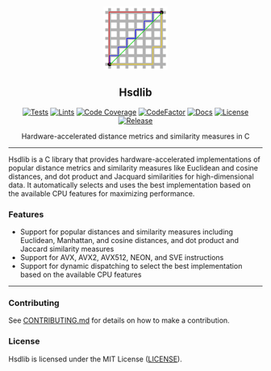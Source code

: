 <div align="center">
  <picture>
    <img alt="Hsdlib Logo" src="logo.svg" height="25%" width="25%">
  </picture>
<br>

<h2>Hsdlib</h2>

[![Tests](https://img.shields.io/github/actions/workflow/status/habedi/hsdlib/tests.yml?label=tests&style=flat&labelColor=282c34&logo=github)](https://github.com/habedi/hsdlib/actions/workflows/tests.yml)
[![Lints](https://img.shields.io/github/actions/workflow/status/habedi/hsdlib/lints.yml?label=lints&style=flat&labelColor=282c34&logo=github)](https://github.com/habedi/hsdlib/actions/workflows/lints.yml)
[![Code Coverage](https://img.shields.io/codecov/c/github/habedi/hsdlib?label=coverage&style=flat&labelColor=282c34&logo=codecov)](https://codecov.io/gh/habedi/hsdlib)
[![CodeFactor](https://img.shields.io/codefactor/grade/github/habedi/hsdlib?label=code%20quality&style=flat&labelColor=282c34&logo=codefactor)](https://www.codefactor.io/repository/github/habedi/hsdlib)
[![Docs](https://img.shields.io/badge/docs-latest-007ec6?label=docs&style=flat&labelColor=282c34&logo=readthedocs)](docs)
[![License](https://img.shields.io/badge/license-MIT-007ec6?label=license&style=flat&labelColor=282c34&logo=open-source-initiative)](https://github.com/habedi/hsdlib)
[![Release](https://img.shields.io/github/release/habedi/hsdlib.svg?label=release&style=flat&labelColor=282c34&logo=github)](https://github.com/habedi/hsdlib/releases/latest)

Hardware-accelerated distance metrics and similarity measures in C

</div>

---

Hsdlib is a C library that provides hardware-accelerated implementations of popular distance metrics and
similarity measures like Euclidean and cosine distances, and dot product and Jacquard similarities for
high-dimensional data.
It automatically selects and uses the best implementation based on the available CPU features for maximizing
performance.

### Features

- Support for popular distances and similarity measures including Euclidean, Manhattan, and cosine distances, and dot
  product and Jaccard similarity measures
- Support for AVX, AVX2, AVX512, NEON, and SVE instructions
- Support for dynamic dispatching to select the best implementation based on the available CPU features

---

### Contributing

See [CONTRIBUTING.md](CONTRIBUTING.md) for details on how to make a contribution.

### License

Hsdlib is licensed under the MIT License ([LICENSE](LICENSE)).
